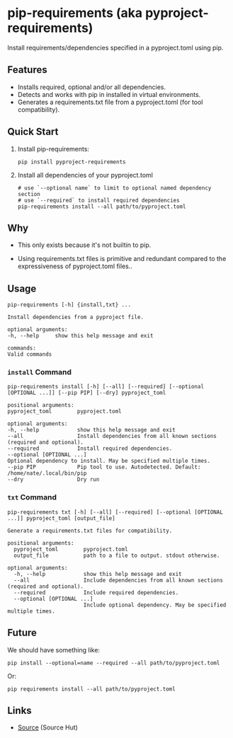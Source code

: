 # pip-requirements (aka pyproject-requirements)

Install requirements/dependencies specified in a pyproject.toml using pip.

## Features

- Installs required, optional and/or all dependencies.
- Detects and works with pip in installed in virtual environments.
- Generates a requirements.txt file from a pyproject.toml (for tool compatibility).

## Quick Start

1. Install pip-requirements:

   ```shell
   pip install pyproject-requirements
   ```

2. Install all dependencies of your pyproject.toml 

   ```shell
   # use `--optional name` to limit to optional named dependency section
   # use `--required` to install required dependencies
   pip-requirements install --all path/to/pyproject.toml 
   ```

## Why

- This only exists because it's not builtin to pip.

- Using requirements.txt files is primitive and redundant compared to the expressiveness
  of pyproject.toml files..


## Usage

```
pip-requirements [-h] {install,txt} ...

Install dependencies from a pyproject file.

optional arguments:
-h, --help     show this help message and exit

commands:
Valid commands

```

### `install` Command

```
pip-requirements install [-h] [--all] [--required] [--optional [OPTIONAL ...]] [--pip PIP] [--dry] pyproject_toml

positional arguments:
pyproject_toml        pyproject.toml

optional arguments:
-h, --help            show this help message and exit
--all                 Install dependencies from all known sections (required and optional).
--required            Install required dependencies.
--optional [OPTIONAL ...]
Optional dependency to install. May be specified multiple times.
--pip PIP             Pip tool to use. Autodetected. Default: /home/nate/.local/bin/pip
--dry                 Dry run
```

### `txt` Command


```
pip-requirements txt [-h] [--all] [--required] [--optional [OPTIONAL ...]] pyproject_toml [output_file]

Generate a requirements.txt files for compatibility.

positional arguments:
  pyproject_toml        pyproject.toml
  output_file           path to a file to output. stdout otherwise.

optional arguments:
  -h, --help            show this help message and exit
  --all                 Include dependencies from all known sections (required and optional).
  --required            Include required dependencies.
  --optional [OPTIONAL ...]
                        Include optional dependency. May be specified multiple times.
```


## Future

We should have something like:

```shell
pip install --optional=name --required --all path/to/pyproject.toml
```

Or:

```shell
pip requirements install --all path/to/pyproject.toml
```


## Links

- [Source](https://hg.sr.ht/~metacompany/pip-requirements) (Source Hut)

